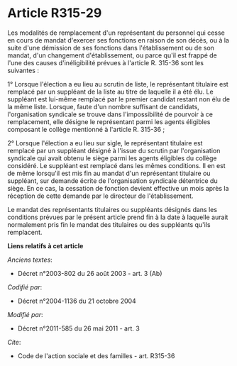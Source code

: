 # Article R315-29

Les modalités de remplacement d'un représentant du personnel qui cesse en cours de mandat d'exercer ses fonctions en raison
de son décès, ou à la suite d'une démission de ses fonctions dans l'établissement ou de son mandat, d'un changement
d'établissement, ou parce qu'il est frappé de l'une des causes d'inéligibilité prévues à l'article R. 315-36 sont les
suivantes : 

1° Lorsque l'élection a eu lieu au scrutin de liste, le représentant titulaire est remplacé par un suppléant de la liste au
titre de laquelle il a été élu. Le suppléant est lui-même remplacé par le premier candidat restant non élu de la même liste.
Lorsque, faute d'un nombre suffisant de candidats, l'organisation syndicale se trouve dans l'impossibilité de pourvoir à ce
remplacement, elle désigne le représentant parmi les agents éligibles composant le collège mentionné à l'article R. 315-36 ; 

2° Lorsque l'élection a eu lieu sur sigle, le représentant titulaire est remplacé par un suppléant désigné à l'issue du
scrutin par l'organisation syndicale qui avait obtenu le siège parmi les agents éligibles du collège considéré. Le suppléant
est remplacé dans les mêmes conditions. Il en est de même lorsqu'il est mis fin au mandat d'un représentant titulaire ou
suppléant, sur demande écrite de l'organisation syndicale détentrice du siège. En ce cas, la cessation de fonction devient
effective un mois après la réception de cette demande par le directeur de l'établissement. 

Le mandat des représentants titulaires ou suppléants désignés dans les conditions prévues par le présent article prend fin à
la date à laquelle aurait normalement pris fin le mandat des titulaires ou des suppléants qu'ils remplacent.

**Liens relatifs à cet article**

_Anciens textes_:

  - Décret n°2003-802 du 26 août 2003 - art. 3 (Ab)

_Codifié par_:

  - Décret n°2004-1136 du 21 octobre 2004

_Modifié par_:

  - Décret n°2011-585 du 26 mai 2011 - art. 3

_Cite_:

  - Code de l'action sociale et des familles - art. R315-36
